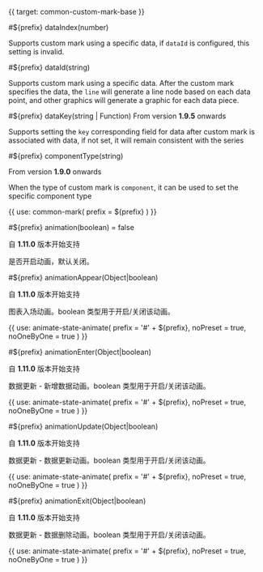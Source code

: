 {{ target: common-custom-mark-base }}

<!-- ICustomMarkSpec -->

#${prefix} dataIndex(number)

Supports custom mark using a specific data, if `dataId` is configured, this setting is invalid.

#${prefix} dataId(string)

Supports custom mark using a specific data. After the custom mark specifies the data, the `line` will generate a line node based on each data point, and other graphics will generate a graphic for each data piece.

#${prefix} dataKey(string | Function)
From version **1.9.5** onwards

Supports setting the `key` corresponding field for data after custom mark is associated with data, if not set, it will remain consistent with the series

#${prefix} componentType(string)

From version **1.9.0** onwards

When the type of custom mark is `component`, it can be used to set the specific component type

{{ use: common-mark(
    prefix = ${prefix}
  ) }}

#${prefix} animation(boolean) = false

自 **1.11.0** 版本开始支持

是否开启动画，默认关闭。

#${prefix} animationAppear(Object|boolean)

自 **1.11.0** 版本开始支持

图表入场动画。boolean 类型用于开启/关闭该动画。

{{ use: animate-state-animate(
  prefix = '#' + ${prefix},
  noPreset = true,
  noOneByOne = true
) }}

#${prefix} animationEnter(Object|boolean)

自 **1.11.0** 版本开始支持

数据更新 - 新增数据动画。boolean 类型用于开启/关闭该动画。

{{ use: animate-state-animate(
  prefix = '#' + ${prefix},
  noPreset = true,
  noOneByOne = true
) }}

#${prefix} animationUpdate(Object|boolean)

自 **1.11.0** 版本开始支持

数据更新 - 数据更新动画。boolean 类型用于开启/关闭该动画。

{{ use: animate-state-animate(
  prefix = '#' + ${prefix},
  noPreset = true,
  noOneByOne = true
) }}

#${prefix} animationExit(Object|boolean)

自 **1.11.0** 版本开始支持

数据更新 - 数据删除动画。boolean 类型用于开启/关闭该动画。

{{ use: animate-state-animate(
  prefix = '#' + ${prefix},
  noPreset = true,
  noOneByOne = true
) }}
